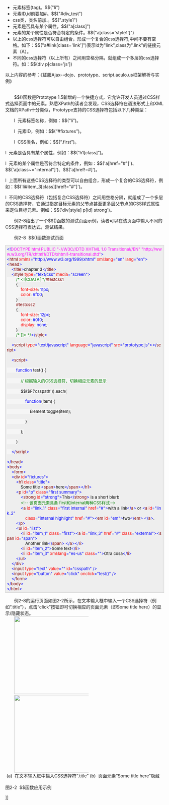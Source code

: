 <ul>
    <li>元素标签(tag)。$$("li")
    <li>元素ID,id前要加#。$$("#div_test")
    <li>css类，类名前加.。$$(".style1")
    <li>元素是否具有某个属性。$$("a[class]")
    <li>元素的某个属性是否符合特定的条件。$$("a[class='style1']")
    <li>以上的css选择符可以自由组合，形成一个复合的css选择符,中间不要有空格。如下：$$("a#link[class='link']")表示id为"link",class为".link"的链接元素（A）。
    <li>不同的css选择符（以上所有）之间用空格分隔，就组成一个多层的css选择符。如：$$(div p[class='js']) </li>
</li></li></li></li></li></li></ul>
<p>以上内容的参考：《征服Ajax--dojo、prototype、script.aculo.us框架解析与实例》<br />
<br />
</p>
<p style="text-indent: 21pt;">$$()函数是Prototype 1.5新增的一个快捷方式，它允许开发人员通过CSS样式选择页面中的元素。熟悉XPath的读者会发现，CSS选择符在语法形式上和XML文档的XPath十分类似，Prototype支持的CSS选择符包括以下几种类型：</p>
<p style="margin-left: 42pt; text-indent: -21pt;">l&nbsp; 元素标签名称，例如：$$(“li”)。</p>
<p style="margin-left: 42pt; text-indent: -21pt;">l&nbsp; 元素ID，例如：$$(“#fixtures”)。</p>
<p style="margin-left: 42pt; text-indent: -21pt;">l&nbsp; CSS类名，例如：$$(“.first”)。</p>
<p>l&nbsp; 元素是否具有某个属性，例如：$$(“h1[class]”)。</p>
<p>l&nbsp; 元素的某个属性是否符合特定的条件，例如：$$('a[href="#"]')、$$('a[class~="internal"]')、$$('a[href!=#]')。</p>
<p>l&nbsp; 上面所有这些CSS选择符的类型可以自由组合，形成一个复合的CSS选择符，例如：$$('li#item_3[class][href!="#"]')。</p>
<p>l&nbsp; 不同的CSS选择符（包括复合CSS选择符）之间用空格分隔，就组成了一个多层的CSS选择符，它通过指定目标元素的父节点甚至更多层父节点的CSS样式属性来定位目标元素。例如：$$('div[style] p[id] strong')。</p>
<p style="text-indent: 21pt;">例2-8给出了一个$$()函数的测试页面示例，读者可以在该页面中输入不同的CSS选择符表达式，测试结果。</p>
<p style="text-indent: 21pt;">例2-8&nbsp; $$()函数测试页面</p>
<div style="border-right: #cccccc 1px solid; padding-right: 5px; border-top: #cccccc 1px solid; padding-left: 4px; font-size: 13px; padding-bottom: 4px; border-left: #cccccc 1px solid; width: 98%; word-break: break-all; padding-top: 4px; border-bottom: #cccccc 1px solid; background-color: #eeeeee;"><span style="color: #0000ff;">&lt;!</span><span style="color: #ff00ff;">DOCTYPE&nbsp;html&nbsp;PUBLIC&nbsp;"-//W3C//DTD&nbsp;XHTML&nbsp;1.0&nbsp;Transitional//EN"&nbsp;"http://www.w3.org/TR/xhtml1/DTD/xhtml1-transitional.dtd"</span><span style="color: #0000ff;">&gt;</span><span style="color: #000000;"><br />
</span><span style="color: #0000ff;">&lt;</span><span style="color: #800000;">html&nbsp;</span><span style="color: #ff0000;">xmlns</span><span style="color: #0000ff;">="http://www.w3.org/1999/xhtml"</span><span style="color: #ff0000;">&nbsp;xml:lang</span><span style="color: #0000ff;">="en"</span><span style="color: #ff0000;">&nbsp;lang</span><span style="color: #0000ff;">="en"</span><span style="color: #0000ff;">&gt;</span><span style="color: #000000;"><br />
</span><span style="color: #0000ff;">&lt;</span><span style="color: #800000;">head</span><span style="color: #0000ff;">&gt;</span><span style="color: #000000;"><br />
&nbsp;&nbsp;&nbsp;&nbsp;</span><span style="color: #0000ff;">&lt;</span><span style="color: #800000;">title</span><span style="color: #0000ff;">&gt;</span><span style="color: #000000;">chapter&nbsp;3</span><span style="color: #0000ff;">&lt;/</span><span style="color: #800000;">title</span><span style="color: #0000ff;">&gt;</span><span style="color: #000000;"><br />
&nbsp;&nbsp;&nbsp;&nbsp;</span><span style="color: #0000ff;">&lt;</span><span style="color: #800000;">style&nbsp;</span><span style="color: #ff0000;">type</span><span style="color: #0000ff;">="text/css"</span><span style="color: #ff0000;">&nbsp;media</span><span style="color: #0000ff;">="screen"</span><span style="color: #0000ff;">&gt;</span><span style="color: #800000; background-color: #f5f5f5;"><br />
&nbsp;&nbsp;&nbsp;&nbsp;&nbsp;&nbsp;&nbsp;&nbsp;</span><span style="color: #008000; background-color: #f5f5f5;">/*</span><span style="color: #008000; background-color: #f5f5f5;">&nbsp;&lt;![CDATA[&nbsp;</span><span style="color: #008000; background-color: #f5f5f5;">*/</span><span style="color: #800000; background-color: #f5f5f5;">#testcss1<br />
&nbsp;&nbsp;&nbsp;&nbsp;&nbsp;&nbsp;&nbsp;&nbsp;</span><span style="color: #000000; background-color: #f5f5f5;">{</span><span style="color: #ff0000; background-color: #f5f5f5;"><br />
&nbsp;&nbsp;&nbsp;&nbsp;&nbsp;&nbsp;&nbsp;&nbsp;&nbsp;&nbsp;&nbsp;&nbsp;font-size</span><span style="color: #000000; background-color: #f5f5f5;">:</span><span style="color: #0000ff; background-color: #f5f5f5;">&nbsp;11px</span><span style="color: #000000; background-color: #f5f5f5;">;</span><span style="color: #ff0000; background-color: #f5f5f5;"><br />
&nbsp;&nbsp;&nbsp;&nbsp;&nbsp;&nbsp;&nbsp;&nbsp;&nbsp;&nbsp;&nbsp;&nbsp;color</span><span style="color: #000000; background-color: #f5f5f5;">:</span><span style="color: #0000ff; background-color: #f5f5f5;">&nbsp;#f00</span><span style="color: #000000; background-color: #f5f5f5;">;</span><span style="color: #ff0000; background-color: #f5f5f5;"><br />
&nbsp;&nbsp;&nbsp;&nbsp;&nbsp;&nbsp;&nbsp;&nbsp;</span><span style="color: #000000; background-color: #f5f5f5;">}</span><span style="color: #800000; background-color: #f5f5f5;"><br />
&nbsp;&nbsp;&nbsp;&nbsp;&nbsp;&nbsp;&nbsp;&nbsp;#testcss2<br />
&nbsp;&nbsp;&nbsp;&nbsp;&nbsp;&nbsp;&nbsp;&nbsp;</span><span style="color: #000000; background-color: #f5f5f5;">{</span><span style="color: #ff0000; background-color: #f5f5f5;"><br />
&nbsp;&nbsp;&nbsp;&nbsp;&nbsp;&nbsp;&nbsp;&nbsp;&nbsp;&nbsp;&nbsp;&nbsp;font-size</span><span style="color: #000000; background-color: #f5f5f5;">:</span><span style="color: #0000ff; background-color: #f5f5f5;">&nbsp;12px</span><span style="color: #000000; background-color: #f5f5f5;">;</span><span style="color: #ff0000; background-color: #f5f5f5;"><br />
&nbsp;&nbsp;&nbsp;&nbsp;&nbsp;&nbsp;&nbsp;&nbsp;&nbsp;&nbsp;&nbsp;&nbsp;color</span><span style="color: #000000; background-color: #f5f5f5;">:</span><span style="color: #0000ff; background-color: #f5f5f5;">&nbsp;#0f0</span><span style="color: #000000; background-color: #f5f5f5;">;</span><span style="color: #ff0000; background-color: #f5f5f5;"><br />
&nbsp;&nbsp;&nbsp;&nbsp;&nbsp;&nbsp;&nbsp;&nbsp;&nbsp;&nbsp;&nbsp;&nbsp;display</span><span style="color: #000000; background-color: #f5f5f5;">:</span><span style="color: #0000ff; background-color: #f5f5f5;">&nbsp;none</span><span style="color: #000000; background-color: #f5f5f5;">;</span><span style="color: #ff0000; background-color: #f5f5f5;"><br />
&nbsp;&nbsp;&nbsp;&nbsp;&nbsp;&nbsp;&nbsp;&nbsp;</span><span style="color: #000000; background-color: #f5f5f5;">}</span><span style="color: #800000; background-color: #f5f5f5;"><br />
&nbsp;&nbsp;&nbsp;&nbsp;&nbsp;&nbsp;&nbsp;&nbsp;</span><span style="color: #008000; background-color: #f5f5f5;">/*</span><span style="color: #008000; background-color: #f5f5f5;">&nbsp;]]&gt;&nbsp;</span><span style="color: #008000; background-color: #f5f5f5;">*/</span><span style="color: #0000ff;">&lt;/</span><span style="color: #800000;">style</span><span style="color: #0000ff;">&gt;</span><span style="color: #000000;"><br />
<br />
&nbsp;&nbsp;&nbsp;&nbsp;</span><span style="color: #0000ff;">&lt;</span><span style="color: #800000;">script&nbsp;</span><span style="color: #ff0000;">type</span><span style="color: #0000ff;">="text/javascript"</span><span style="color: #ff0000;">&nbsp;language</span><span style="color: #0000ff;">="javascript"</span><span style="color: #ff0000;">&nbsp;src</span><span style="color: #0000ff;">="prototype.js"</span><span style="color: #0000ff;">&gt;&lt;/</span><span style="color: #800000;">script</span><span style="color: #0000ff;">&gt;</span><span style="color: #000000;"><br />
<br />
&nbsp;&nbsp;&nbsp;&nbsp;</span><span style="color: #0000ff;">&lt;</span><span style="color: #800000;">script</span><span style="color: #0000ff;">&gt;</span><span style="color: #000000; background-color: #f5f5f5;"><br />
<br />
&nbsp;&nbsp;&nbsp;&nbsp;&nbsp;&nbsp;&nbsp;&nbsp;</span><span style="color: #0000ff; background-color: #f5f5f5;">function</span><span style="color: #000000; background-color: #f5f5f5;">&nbsp;test()&nbsp;{<br />
<br />
&nbsp;&nbsp;&nbsp;&nbsp;&nbsp;&nbsp;&nbsp;&nbsp;&nbsp;&nbsp;&nbsp;&nbsp;</span><span style="color: #008000; background-color: #f5f5f5;">//</span><span style="color: #008000; background-color: #f5f5f5;">&nbsp;根据输入的CSS选择符，切换相应元素的显示</span><span style="color: #008000; background-color: #f5f5f5;"><br />
</span><span style="color: #000000; background-color: #f5f5f5;"><br />
&nbsp;&nbsp;&nbsp;&nbsp;&nbsp;&nbsp;&nbsp;&nbsp;&nbsp;&nbsp;&nbsp;&nbsp;$$($F(</span><span style="color: #000000; background-color: #f5f5f5;">'</span><span style="color: #000000; background-color: #f5f5f5;">csspath</span><span style="color: #000000; background-color: #f5f5f5;">'</span><span style="color: #000000; background-color: #f5f5f5;">)).each(<br />
<br />
&nbsp;&nbsp;&nbsp;&nbsp;&nbsp;&nbsp;&nbsp;&nbsp;&nbsp;&nbsp;&nbsp;&nbsp;&nbsp;&nbsp;&nbsp;&nbsp;</span><span style="color: #0000ff; background-color: #f5f5f5;">function</span><span style="color: #000000; background-color: #f5f5f5;">(item)&nbsp;{<br />
<br />
&nbsp;&nbsp;&nbsp;&nbsp;&nbsp;&nbsp;&nbsp;&nbsp;&nbsp;&nbsp;&nbsp;&nbsp;&nbsp;&nbsp;&nbsp;&nbsp;&nbsp;&nbsp;&nbsp;&nbsp;Element.toggle(item);<br />
<br />
&nbsp;&nbsp;&nbsp;&nbsp;&nbsp;&nbsp;&nbsp;&nbsp;&nbsp;&nbsp;&nbsp;&nbsp;&nbsp;&nbsp;&nbsp;&nbsp;}<br />
<br />
&nbsp;&nbsp;&nbsp;&nbsp;&nbsp;&nbsp;&nbsp;&nbsp;&nbsp;&nbsp;&nbsp;&nbsp;);<br />
<br />
&nbsp;&nbsp;&nbsp;&nbsp;&nbsp;&nbsp;&nbsp;&nbsp;}<br />
<br />
&nbsp;&nbsp;&nbsp;&nbsp;</span><span style="color: #0000ff;">&lt;/</span><span style="color: #800000;">script</span><span style="color: #0000ff;">&gt;</span><span style="color: #000000;"><br />
<br />
</span><span style="color: #0000ff;">&lt;/</span><span style="color: #800000;">head</span><span style="color: #0000ff;">&gt;</span><span style="color: #000000;"><br />
</span><span style="color: #0000ff;">&lt;</span><span style="color: #800000;">body</span><span style="color: #0000ff;">&gt;</span><span style="color: #000000;"><br />
&nbsp;&nbsp;&nbsp;&nbsp;</span><span style="color: #0000ff;">&lt;</span><span style="color: #800000;">form</span><span style="color: #0000ff;">&gt;</span><span style="color: #000000;"><br />
&nbsp;&nbsp;&nbsp;&nbsp;</span><span style="color: #0000ff;">&lt;</span><span style="color: #800000;">div&nbsp;</span><span style="color: #ff0000;">id</span><span style="color: #0000ff;">="fixtures"</span><span style="color: #0000ff;">&gt;</span><span style="color: #000000;"><br />
&nbsp;&nbsp;&nbsp;&nbsp;&nbsp;&nbsp;&nbsp;&nbsp;</span><span style="color: #0000ff;">&lt;</span><span style="color: #800000;">h1&nbsp;</span><span style="color: #ff0000;">class</span><span style="color: #0000ff;">="title"</span><span style="color: #0000ff;">&gt;</span><span style="color: #000000;"><br />
&nbsp;&nbsp;&nbsp;&nbsp;&nbsp;&nbsp;&nbsp;&nbsp;&nbsp;&nbsp;&nbsp;&nbsp;Some&nbsp;title&nbsp;</span><span style="color: #0000ff;">&lt;</span><span style="color: #800000;">span</span><span style="color: #0000ff;">&gt;</span><span style="color: #000000;">here</span><span style="color: #0000ff;">&lt;/</span><span style="color: #800000;">span</span><span style="color: #0000ff;">&gt;&lt;/</span><span style="color: #800000;">h1</span><span style="color: #0000ff;">&gt;</span><span style="color: #000000;"><br />
&nbsp;&nbsp;&nbsp;&nbsp;&nbsp;&nbsp;&nbsp;&nbsp;</span><span style="color: #0000ff;">&lt;</span><span style="color: #800000;">p&nbsp;</span><span style="color: #ff0000;">id</span><span style="color: #0000ff;">="p"</span><span style="color: #ff0000;">&nbsp;class</span><span style="color: #0000ff;">="first&nbsp;summary"</span><span style="color: #0000ff;">&gt;</span><span style="color: #000000;"><br />
&nbsp;&nbsp;&nbsp;&nbsp;&nbsp;&nbsp;&nbsp;&nbsp;&nbsp;&nbsp;&nbsp;&nbsp;</span><span style="color: #0000ff;">&lt;</span><span style="color: #800000;">strong&nbsp;</span><span style="color: #ff0000;">id</span><span style="color: #0000ff;">="strong"</span><span style="color: #0000ff;">&gt;</span><span style="color: #000000;">This</span><span style="color: #0000ff;">&lt;/</span><span style="color: #800000;">strong</span><span style="color: #0000ff;">&gt;</span><span style="color: #000000;">&nbsp;is&nbsp;a&nbsp;short&nbsp;blurb<br />
&nbsp;&nbsp;&nbsp;&nbsp;&nbsp;&nbsp;&nbsp;&nbsp;&nbsp;&nbsp;&nbsp;&nbsp;</span><span style="color: #008000;">&lt;!--</span><span style="color: #008000;">&nbsp;该页面元素具备&nbsp;first和internal两种CSS样式</span><span style="color: #008000;">--&gt;</span><span style="color: #000000;"><br />
&nbsp;&nbsp;&nbsp;&nbsp;&nbsp;&nbsp;&nbsp;&nbsp;&nbsp;&nbsp;&nbsp;&nbsp;</span><span style="color: #0000ff;">&lt;</span><span style="color: #800000;">a&nbsp;</span><span style="color: #ff0000;">id</span><span style="color: #0000ff;">="link_1"</span><span style="color: #ff0000;">&nbsp;class</span><span style="color: #0000ff;">="first&nbsp;internal"</span><span style="color: #ff0000;">&nbsp;href</span><span style="color: #0000ff;">="#"</span><span style="color: #0000ff;">&gt;</span><span style="color: #000000;">with&nbsp;a&nbsp;link</span><span style="color: #0000ff;">&lt;/</span><span style="color: #800000;">a</span><span style="color: #0000ff;">&gt;</span><span style="color: #000000;">&nbsp;or&nbsp;</span><span style="color: #0000ff;">&lt;</span><span style="color: #800000;">a&nbsp;</span><span style="color: #ff0000;">id</span><span style="color: #0000ff;">="link_2"</span><span style="color: #ff0000;"><br />
&nbsp;&nbsp;&nbsp;&nbsp;&nbsp;&nbsp;&nbsp;&nbsp;&nbsp;&nbsp;&nbsp;&nbsp;&nbsp;&nbsp;&nbsp;&nbsp;class</span><span style="color: #0000ff;">="internal&nbsp;highlight"</span><span style="color: #ff0000;">&nbsp;href</span><span style="color: #0000ff;">="#"</span><span style="color: #0000ff;">&gt;&lt;</span><span style="color: #800000;">em&nbsp;</span><span style="color: #ff0000;">id</span><span style="color: #0000ff;">="em"</span><span style="color: #0000ff;">&gt;</span><span style="color: #000000;">two</span><span style="color: #0000ff;">&lt;/</span><span style="color: #800000;">em</span><span style="color: #0000ff;">&gt;</span><span style="color: #000000;">&nbsp;</span><span style="color: #0000ff;">&lt;/</span><span style="color: #800000;">a</span><span style="color: #0000ff;">&gt;</span><span style="color: #000000;">.<br />
&nbsp;&nbsp;&nbsp;&nbsp;&nbsp;&nbsp;&nbsp;&nbsp;</span><span style="color: #0000ff;">&lt;/</span><span style="color: #800000;">p</span><span style="color: #0000ff;">&gt;</span><span style="color: #000000;"><br />
&nbsp;&nbsp;&nbsp;&nbsp;&nbsp;&nbsp;&nbsp;&nbsp;</span><span style="color: #0000ff;">&lt;</span><span style="color: #800000;">ul&nbsp;</span><span style="color: #ff0000;">id</span><span style="color: #0000ff;">="list"</span><span style="color: #0000ff;">&gt;</span><span style="color: #000000;"><br />
&nbsp;&nbsp;&nbsp;&nbsp;&nbsp;&nbsp;&nbsp;&nbsp;&nbsp;&nbsp;&nbsp;&nbsp;</span><span style="color: #0000ff;">&lt;</span><span style="color: #800000;">li&nbsp;</span><span style="color: #ff0000;">id</span><span style="color: #0000ff;">="item_1"</span><span style="color: #ff0000;">&nbsp;class</span><span style="color: #0000ff;">="first"</span><span style="color: #0000ff;">&gt;&lt;</span><span style="color: #800000;">a&nbsp;</span><span style="color: #ff0000;">id</span><span style="color: #0000ff;">="link_3"</span><span style="color: #ff0000;">&nbsp;href</span><span style="color: #0000ff;">="#"</span><span style="color: #ff0000;">&nbsp;class</span><span style="color: #0000ff;">="external"</span><span style="color: #0000ff;">&gt;&lt;</span><span style="color: #800000;">span&nbsp;</span><span style="color: #ff0000;">id</span><span style="color: #0000ff;">="span"</span><span style="color: #0000ff;">&gt;</span><span style="color: #000000;"><br />
&nbsp;&nbsp;&nbsp;&nbsp;&nbsp;&nbsp;&nbsp;&nbsp;&nbsp;&nbsp;&nbsp;&nbsp;&nbsp;&nbsp;&nbsp;&nbsp;Another&nbsp;link</span><span style="color: #0000ff;">&lt;/</span><span style="color: #800000;">span</span><span style="color: #0000ff;">&gt;</span><span style="color: #000000;">&nbsp;</span><span style="color: #0000ff;">&lt;/</span><span style="color: #800000;">a</span><span style="color: #0000ff;">&gt;&lt;/</span><span style="color: #800000;">li</span><span style="color: #0000ff;">&gt;</span><span style="color: #000000;"><br />
&nbsp;&nbsp;&nbsp;&nbsp;&nbsp;&nbsp;&nbsp;&nbsp;&nbsp;&nbsp;&nbsp;&nbsp;</span><span style="color: #0000ff;">&lt;</span><span style="color: #800000;">li&nbsp;</span><span style="color: #ff0000;">id</span><span style="color: #0000ff;">="item_2"</span><span style="color: #0000ff;">&gt;</span><span style="color: #000000;">Some&nbsp;text</span><span style="color: #0000ff;">&lt;/</span><span style="color: #800000;">li</span><span style="color: #0000ff;">&gt;</span><span style="color: #000000;"><br />
&nbsp;&nbsp;&nbsp;&nbsp;&nbsp;&nbsp;&nbsp;&nbsp;&nbsp;&nbsp;&nbsp;&nbsp;</span><span style="color: #0000ff;">&lt;</span><span style="color: #800000;">li&nbsp;</span><span style="color: #ff0000;">id</span><span style="color: #0000ff;">="item_3"</span><span style="color: #ff0000;">&nbsp;xml:lang</span><span style="color: #0000ff;">="es-us"</span><span style="color: #ff0000;">&nbsp;class</span><span style="color: #0000ff;">=""</span><span style="color: #0000ff;">&gt;</span><span style="color: #000000;">Otra&nbsp;cosa</span><span style="color: #0000ff;">&lt;/</span><span style="color: #800000;">li</span><span style="color: #0000ff;">&gt;</span><span style="color: #000000;"><br />
&nbsp;&nbsp;&nbsp;&nbsp;&nbsp;&nbsp;&nbsp;&nbsp;</span><span style="color: #0000ff;">&lt;/</span><span style="color: #800000;">ul</span><span style="color: #0000ff;">&gt;</span><span style="color: #000000;"><br />
&nbsp;&nbsp;&nbsp;&nbsp;</span><span style="color: #0000ff;">&lt;/</span><span style="color: #800000;">div</span><span style="color: #0000ff;">&gt;</span><span style="color: #000000;"><br />
&nbsp;&nbsp;&nbsp;&nbsp;</span><span style="color: #0000ff;">&lt;</span><span style="color: #800000;">input&nbsp;</span><span style="color: #ff0000;">type</span><span style="color: #0000ff;">="text"</span><span style="color: #ff0000;">&nbsp;value</span><span style="color: #0000ff;">=""</span><span style="color: #ff0000;">&nbsp;id</span><span style="color: #0000ff;">="csspath"</span><span style="color: #ff0000;">&nbsp;</span><span style="color: #0000ff;">/&gt;</span><span style="color: #000000;"><br />
&nbsp;&nbsp;&nbsp;&nbsp;</span><span style="color: #0000ff;">&lt;</span><span style="color: #800000;">input&nbsp;</span><span style="color: #ff0000;">type</span><span style="color: #0000ff;">="button"</span><span style="color: #ff0000;">&nbsp;value</span><span style="color: #0000ff;">="click"</span><span style="color: #ff0000;">&nbsp;onclick</span><span style="color: #0000ff;">="test()"</span><span style="color: #ff0000;">&nbsp;</span><span style="color: #0000ff;">/&gt;</span><span style="color: #000000;"><br />
&nbsp;&nbsp;&nbsp;&nbsp;</span><span style="color: #0000ff;">&lt;/</span><span style="color: #800000;">form</span><span style="color: #0000ff;">&gt;</span><span style="color: #000000;"><br />
</span><span style="color: #0000ff;">&lt;/</span><span style="color: #800000;">body</span><span style="color: #0000ff;">&gt;</span><span style="color: #000000;"><br />
</span><span style="color: #0000ff;">&lt;/</span><span style="color: #800000;">html</span><span style="color: #0000ff;">&gt;</span><span style="color: #000000;"><br />
</span></div>
<p style="text-indent: 21pt;">例2-8的运行页面如图2-2所示，在文本输入框中输入一个CSS选择符（例如“.title”），点击“click”按钮即可切换相应的页面元素（即Some title here）的显示/隐藏状态。<br />
<img height="247" alt="" src="http://book.csdn.net/BookFiles/286/img/image002.jpg" width="265" />&nbsp;&nbsp;&nbsp; <img height="246" alt="" src="http://book.csdn.net/BookFiles/286/img/image003.jpg" width="265" /><br />
&nbsp;(a)&nbsp; 在文本输入框中输入CSS选择符“.title”&nbsp;(b)&nbsp; 页面元素“Some title here”隐藏<br />
<br />
图2-2&nbsp; $$函数应用示例</p>
]]